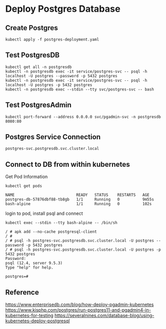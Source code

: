 # Deploy Postgres Database

## Create Postgres 
```
kubectl apply -f postgres-deployment.yaml
```

## Test PostgresDB
```
kubectl get all -n postgresdb
kubectl -n postgresdb exec -it service/postgres-svc -- psql -h localhost -U postgres --password -p 5432 postgres
kubectl -n postgresdb exec -it service/postgres-svc -- psql -h localhost -U postgres -p 5432 postgres
kubectl -n postgresdb exec --stdin --tty svc/postgres-svc -- bash
```

## Test PostgresAdmin
```
kubectl port-forward --address 0.0.0.0 svc/pgadmin-svc -n postgresdb 8080:80
```

## Postgres Service Connection
```
postgres-svc.postgresdb.svc.cluster.local
```

## Connect to DB from within kubernetes
Get Pod Information
```
kubectl get pods

NAME                           READY   STATUS    RESTARTS   AGE
postgres-db-57876dbf88-tb8gb   1/1     Running   0          9m55s
bash-alpine                    1/1     Running   0          102s
```

login to pod, install psql and connect
```
kubectl exec --stdin --tty bash-alpine -- /bin/sh

/ # apk add --no-cache postgresql-client
/ #
/ # psql -h postgres-svc.postgresdb.svc.cluster.local -U postgres --password -p 5432 postgres
/ # psql -h postgres-svc.postgresdb.svc.cluster.local -U postgres -p 5432 postgres
Password: 
psql (12.4, server 9.5.3)
Type "help" for help.

postgres=# 
```

## Reference
https://www.enterprisedb.com/blog/how-deploy-pgadmin-kubernetes
https://www.kisphp.com/postgres/run-postgres11-and-pgadmin4-in-kubernetes-for-testing
https://severalnines.com/database-blog/using-kubernetes-deploy-postgresql
